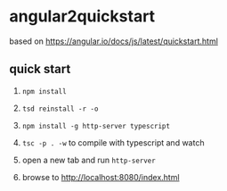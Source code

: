 # angular2quickstart
based on https://angular.io/docs/js/latest/quickstart.html

## quick start

1. `npm install`

2. `tsd reinstall -r -o`

3. `npm install -g http-server typescript`

4. `tsc -p . -w` to compile with typescript and watch

5. open a new tab and run `http-server`

6. browse to <http://localhost:8080/index.html>